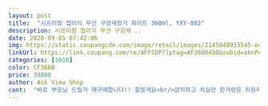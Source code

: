```yaml
---
layout: post 
title:  "시프이컴 접이식 무선 구강세정기 화이트 360ml, YXY-802" 
description: 시프이컴 접이식 무선 구강세 ..
date: 2020-09-05 07:42:06 
img: https://static.coupangcdn.com/image/retail/images/2145840933545-e42c4df1-8563-4707-848c-4eb990b37742.jpg 
linkUrl: https://link.coupang.com/re/AFFSDP?lptag=AF3600438&subid=ahnPublicAsk&pageKey=1774877939&itemId=3022240306&vendorItemId=71010387651&traceid=V0-113-deecd576982546aa 
categories: [1016] 
color: CF36BB 
price: 39800 
author: Ask View Shop 
cont:  "바로 부모님 드릴거 재구매합니다!! 잘쓸게요<br/>양치하고 치실만 한거랑은 차원이 다른 개운함이 있어서 이제 중독될것같아용!<br/>워터픽 사려다가 가격이 좀 부담되서 구매해봤는데 비싼거 살 필요 없이 이거로 사길 완전 잘했네요ㅎㅎ<br/>원래 이가 잘썩는 편이여서 치아.<br/> 잇몸 관련해서 평소에 꾸준히 관리하려고 구매했는데 너무 잘 산거같아요!! 치실로 관리하다 주변에서 물치실이 좋다는 얘기듣고 구매했는데 넘 좋아요ㅎㅎㅎ 남자친구도 하나 같이 구매하려구요<br/>조작법도 쉽고 물양이 넉넉하게 들어가는게 좋고 수압도 여러단계로 잘 되어있어서 골라쓰기 좋아요.<br/><br/>지렸다리 지렸다 오졌다리 오졌다 이 사이로 막가는 이 빗줄기는 어디서 내려온 빗줄기인가 태풍 마이삭도 이리 매섭게 지나가지는 못할것이야 아가리 이사이의 새로운 자신감 개신나는 아가리 깨끗한 나의 구강 코로나균도 앉지 못할 이 상쾌함 아주 좋아요 너무 좋아요 매우좋아요 ㅋㅋㅋㅋㅋㅋㅋ 무선이라 샤워 하면서도 이에 쏠수 있고 휴대하기도 간편해서 더 편해요 아이 시원해 너무 좋아 키킼키ㅣ키<br/>" 
---
```

